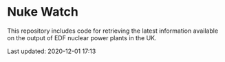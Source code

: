 # Nuke Watch

This repository includes code for retrieving the latest information available on the output of EDF nuclear power plants in the UK.

Last updated: 2020-12-01 17:13
